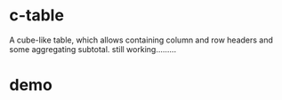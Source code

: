 c-table
=======

A cube-like table, which allows containing column and row headers and some aggregating subtotal. still working.........

demo
======
[demo]:http://newcomer520.github.io/c-table/
